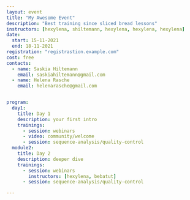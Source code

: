 ```yaml
---
layout: event
title: "My Awesome Event"
description: "Best training since sliced bread lessons"
instructors: [hexylena, shiltemann, hexylena, hexylena, hexylena]
date:
  start: 15-11-2021
  end: 18-11-2021
registration: "registrastion.example.com"
cost: free
contacts:
  - name: Saskia Hiltemann
    email: saskiahiltemann@gmail.com
  - name: Helena Rasche
    email: helenarasche@gmail.com


program:
  day1:
    title: Day 1
    description: your first intro
    trainings:
      - session: webinars
      - video: community/welcome
      - session: sequence-analysis/quality-control
  module2:
    title: Day 2
    description: deeper dive
    trainings:
      - session: webinars
        instructors: [hexylena, bebatut]
      - session: sequence-analysis/quality-control

---
```

